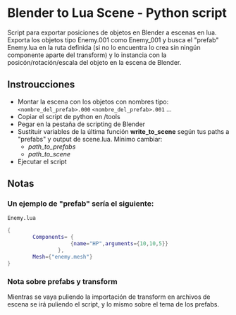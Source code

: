 # Blender to Lua Scene - Python script
Script para exportar posiciones de objetos en Blender a escenas en lua. Exporta los objetos tipo Enemy.001 como Enemy_001 y busca el "prefab" Enemy.lua en la ruta definida (si no lo encuentra lo crea sin ningún componente aparte del transform)  y lo instancia con la posicón/rotación/escala del objeto en la escena de Blender.

## Instroucciones
* Montar la escena con los objetos con nombres tipo: `<nombre_del_prefab>.000` `<nombre_del_prefab>.001` ...
* Copiar el script de python en /tools
* Pegar en la pestaña de scripting de Blender
* Sustituir variables de la última función **write_to_scene** según tus paths a "prefabs" y output de scene.lua. Mínimo cambiar:
	* _path_to_prefabs_ 
	* _path_to_scene_ 
* Ejecutar el script

## Notas

### Un ejemplo de "prefab" sería el siguiente:
`Enemy.lua`
```lua 
{
        Components= {
					{name="HP",arguments={10,10,5}}
				},
        Mesh={"enemy.mesh"}
}
```

### Nota sobre prefabs y transform
Mientras se vaya puliendo la importación de transform en archivos de escena se irá puliendo el script, y lo mismo sobre el tema de los prefabs.